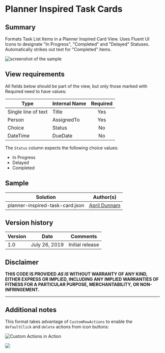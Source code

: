# Planner Inspired Task Cards

## Summary
Formats Task List Items in a Planner Inspired Card View. Uses Fluent UI Icons to designate "In Progress", "Completed" and "Delayed" Statuses. Automatically strikes out text for "Completed" items.  

![screenshot of the sample](./assets/screenshot.png)

## View requirements

All fields below should be part of the view, but only those marked with Required need to have values:

|Type|Internal Name|Required|
|---|---|:---:|
|Single line of text|Title|Yes|
|Person|AssignedTo|Yes|
|Choice|Status|No|
|DateTime|DueDate|No|

The `Status` column expects the following choice values:
- In Progress
- Delayed
- Completed

## Sample

Solution|Author(s)
--------|---------
planner-inspired-task-card.json | [April Dunnam](https://github.com/aprildunnam)

## Version history

Version|Date|Comments
-------|----|--------
1.0|July 26, 2019|Initial release

## Disclaimer
**THIS CODE IS PROVIDED *AS IS* WITHOUT WARRANTY OF ANY KIND, EITHER EXPRESS OR IMPLIED, INCLUDING ANY IMPLIED WARRANTIES OF FITNESS FOR A PARTICULAR PURPOSE, MERCHANTABILITY, OR NON-INFRINGEMENT.**

---

## Additional notes

This format takes advantage of `CustomRowActions` to enable the `defaultClick` and `delete` actions from icon buttons:

![Custom Actions in Action](./assets/screenshot.gif)

<img src="https://pnptelemetry.azurewebsites.net/list-formatting/view-samples/planner-inspired-task-card" />
